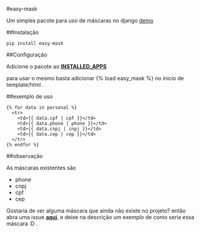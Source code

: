 #easy-mask

Um simples pacote para uso de máscaras no django [demo]

##Instalação

    pip install easy-mask
    
    
##Configuração

Adicione o pacote ao [__INSTALLED_APPS__](https://docs.djangoproject.com/en/1.9/ref/settings/#installed-apps)

para usar o mesmo basta adicionar {% load easy_mask %} no inicio de template/html .

##exemplo de uso

    {% for data in personal %}
      <tr>
        <td>{{ data.cpf | cpf }}</td>
        <td>{{ data.phone | phone }}</td>
        <td>{{ data.cnpj | cnpj }}</td>
        <td>{{ data.cep | cep }}</td>
      </tr>
    {% endfor %}

##observação

As máscaras existentes são

- phone
- cnpj
- cpf
- cep

Gostaria de ver alguma máscara que ainda não existe no projeto? então abra uma issue __[aqui]__, e deixe na descrição um exemplo de como seria essa máscara :D .

[aqui]:https://github.com/dhelbegor/easy-mask/issues
[demo]:https://easy-mask.herokuapp.com
